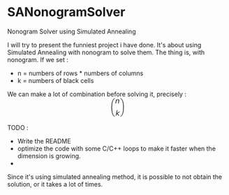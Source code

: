 # SANonogramSolver
Nonogram Solver using Simulated Annealing

I will try to present the funniest project i have done. It's about using Simulated Annealing with nonogram to solve them.
The thing is, with nonogram. If we set : 
- n = numbers of rows * numbers of columns
- k = numbers of black cells

We can make a lot of combination before solving it, precisely : <img src="https://raw.githubusercontent.com/ezulfica/SANonogramSolver/main/img/binom.png" style="display: block; margin: auto;" />

TODO : 
- Write the README
- optimize the code with some C/C++ loops to make it faster when the dimension is growing. 
- 
Since it's using simulated annealing method, it is possible to not obtain the solution, or it takes a lot of times. 



